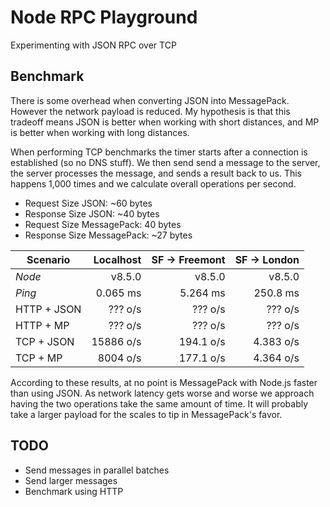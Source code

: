 # Node RPC Playground

Experimenting with JSON RPC over TCP

## Benchmark

There is some overhead when converting JSON into MessagePack. However the network payload is reduced. My hypothesis is that this tradeoff means JSON is better when working with short distances, and MP is better when working with long distances.

When performing TCP benchmarks the timer starts after a connection is established (so no DNS stuff). We then send send a message to the server, the server processes the message, and sends a result back to us. This happens 1,000 times and we calculate overall operations per second.

* Request Size JSON: ~60 bytes
* Response Size JSON: ~40 bytes
* Request Size MessagePack: 40 bytes
* Response Size MessagePack: ~27 bytes

| Scenario    | Localhost | SF -> Freemont | SF -> London |
|-------------|----------:|---------------:|-------------:|
| _Node_      | v8.5.0    | v8.5.0         | v8.5.0       |
| _Ping_      | 0.065 ms  | 5.264 ms       | 250.8 ms     |
| HTTP + JSON | ??? o/s   | ??? o/s        | ??? o/s      |
| HTTP + MP   | ??? o/s   | ??? o/s        | ??? o/s      |
| TCP + JSON  | 15886 o/s | 194.1 o/s      | 4.383 o/s    |
| TCP + MP    | 8004 o/s  | 177.1 o/s      | 4.364 o/s    |

According to these results, at no point is MessagePack with Node.js faster than using JSON. As network latency gets worse and worse we approach having the two operations take the same amount of time. It will probably take a larger payload for the scales to tip in MessagePack's favor.

## TODO

* Send messages in parallel batches
* Send larger messages
* Benchmark using HTTP
